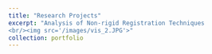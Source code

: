 ```yaml
---
title: "Research Projects"
excerpt: "Analysis of Non-rigid Registration Techniques 
<br/><img src='/images/vis_2.JPG'>"
collection: portfolio
---
```


<!-- This is an item in your portfolio. It can be have images or nice text. If you name the file .md, it will be parsed as markdown. If you name the file .html, it will be parsed as HTML.  -->
